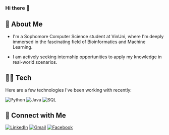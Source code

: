 ### Hi there 👋

<!--
**Haiiiiii/Haiiiiii** is a ✨ _special_ ✨ repository because its `README.md` (this file) appears on your GitHub profile.

Here are some ideas to get you started:

- 🔭 I’m currently working on ...
- 🌱 I’m currently learning ...
- 👯 I’m looking to collaborate on ...
- 🤔 I’m looking for help with ...
- 💬 Ask me about ...
- 📫 How to reach me: ...
- 😄 Pronouns: ...
- ⚡ Fun fact: ...
-->
## 🌱 About Me

- I'm a Sophomore Computer Science student at VinUni, where I'm deeply immersed in the fascinating field of Bioinformatics and Machine Learning.
  
- I am actively seeking internship opportunities to apply my knowledge in real-world scenarios.

## 👨‍💻 Tech
Here are a few technologies I've been working with recently:

![Python](https://img.shields.io/badge/Python-3776AB?style=for-the-badge&logo=python&logoColor=white)
![Java](https://img.shields.io/badge/Java-007396?style=for-the-badge&logo=java&logoColor=white)
![SQL](https://img.shields.io/badge/SQL-4479A1?style=for-the-badge&logo=MySQL&logoColor=white)

## 🤝 Connect with Me
[![LinkedIn](https://img.shields.io/badge/LinkedIn-0077B5?style=for-the-badge&logo=linkedin&logoColor=white)](https://www.linkedin.com/in/tranlehai03/)
[![Gmail](https://img.shields.io/badge/Gmail-D14836?style=for-the-badge&logo=gmail&logoColor=white)](mailto:haitranle.contact@gmail.com)
[![Facebook](https://img.shields.io/badge/Facebook-1877F2?style=for-the-badge&logo=facebook&logoColor=white)](https://www.facebook.com/hai.trann.3114)
